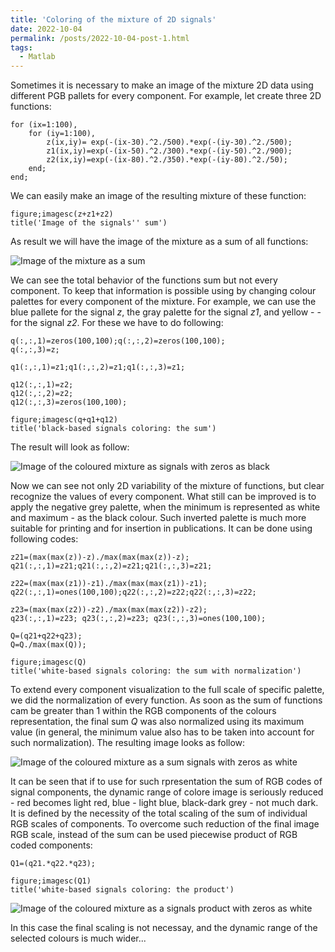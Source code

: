 ```yaml
---
title: 'Coloring of the mixture of 2D signals'
date: 2022-10-04
permalink: /posts/2022-10-04-post-1.html
tags:
  - Matlab
---
```


Sometimes it is necessary to make an image of the mixture 2D data using different PGB pallets for every component.
For example, let create three 2D functions:

    for (ix=1:100), 
        for (iy=1:100), 
            z(ix,iy)= exp(-(ix-30).^2./500).*exp(-(iy-30).^2./500);
            z1(ix,iy)=exp(-(ix-50).^2./300).*exp(-(iy-50).^2./900);
            z2(ix,iy)=exp(-(ix-80).^2./350).*exp(-(iy-80).^2./50);
        end;
    end;

We can easily make an image of the resulting mixture of these function:

    figure;imagesc(z+z1+z2)
    title('Image of the signals'' sum')

As result we will have the image of the mixture as a sum of all functions:

![Image of the mixture as a sum](https://okrasnov.github.io/images/2022-10-04-img01.jpg)    

We can see the total behavior of the functions sum but not every component. To keep that information is possible using by changing colour palettes for every component of the mixture. For example, we can use the blue pallete for the signal *z*, the gray palette for the signal *z1*, and yellow - - for the signal *z2*. For these we have to do following:


    q(:,:,1)=zeros(100,100);q(:,:,2)=zeros(100,100);
    q(:,:,3)=z;

    q1(:,:,1)=z1;q1(:,:,2)=z1;q1(:,:,3)=z1;

    q12(:,:,1)=z2;
    q12(:,:,2)=z2;
    q12(:,:,3)=zeros(100,100);

    figure;imagesc(q+q1+q12)
    title('black-based signals coloring: the sum')

The result will look as follow:

![Image of the coloured mixture as signals with zeros as black](https://okrasnov.github.io/images/2022-10-04-img02.jpg)

Now we can see not only 2D variability of the mixture of functions, but clear recognize the values of every component. What still can be improved is to apply the negative grey palette, when the minimum is represented as white and maximum - as the black colour. Such inverted palette is much more suitable for printing and for insertion in publications.
It can be done using following codes:

    z21=(max(max(z))-z)./max(max(max(z))-z);
    q21(:,:,1)=z21;q21(:,:,2)=z21;q21(:,:,3)=z21;

    z22=(max(max(z1))-z1)./max(max(max(z1))-z1);
    q22(:,:,1)=ones(100,100);q22(:,:,2)=z22;q22(:,:,3)=z22;

    z23=(max(max(z2))-z2)./max(max(max(z2))-z2);
    q23(:,:,1)=z23; q23(:,:,2)=z23; q23(:,:,3)=ones(100,100);

    Q=(q21+q22+q23);
    Q=Q./max(max(Q));

    figure;imagesc(Q)
    title('white-based signals coloring: the sum with normalization')

To extend every component visualization to the full scale of specific palette, we did the normalization of every function. As soon as the sum of functions cam be greater than 1 within the RGB components of the colours representation, the final sum *Q* was  also normalized using its maximum value (in general, the minimum value also has to be taken into account for such normalization).
The resulting image looks as follow:

![Image of the coloured mixture as a sum signals with zeros as white](https://okrasnov.github.io/images/2022-10-04-img03.jpg)

It can be seen that if to use for such rpresentation the sum of RGB codes of signal components, the dynamic range of colore image is seriously reduced - red becomes light red, blue - light blue, black-dark grey - not much dark. It is defined by the necessity of the total scaling of the sum of individual RGB scales of components. To overcome such reduction of the final image RGB scale, instead of the sum can be used piecewise product of RGB coded components:

    Q1=(q21.*q22.*q23);

    figure;imagesc(Q1)
    title('white-based signals coloring: the product')

![Image of the coloured mixture as a signals product with zeros as white](https://okrasnov.github.io/images/2022-10-04-img04.jpg)

In this case the final scaling is not necessay, and the dynamic range of the selected colours is much wider...
